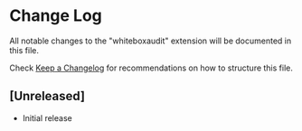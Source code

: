 # Change Log
All notable changes to the "whiteboxaudit" extension will be documented in this file.

Check [Keep a Changelog](http://keepachangelog.com/) for recommendations on how to structure this file.

## [Unreleased]
- Initial release